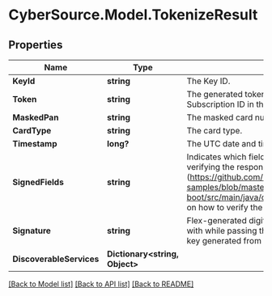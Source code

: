 # CyberSource.Model.TokenizeResult
## Properties

Name | Type | Description | Notes
------------ | ------------- | ------------- | -------------
**KeyId** | **string** | The Key ID. | [optional] 
**Token** | **string** | The generated token. The token replaces card data and is used as the Subscription ID in the CyberSource Simple Order API or SCMP API. | [optional] 
**MaskedPan** | **string** | The masked card number displaying the first 6 digits and the last 4 digits. | [optional] 
**CardType** | **string** | The card type. | [optional] 
**Timestamp** | **long?** | The UTC date and time in milliseconds at which the signature was generated. | [optional] 
**SignedFields** | **string** | Indicates which fields from the response make up the data that is used when verifying the response signature. See the [sample code] (https://github.com/CyberSource/cybersource-flex-samples/blob/master/java/spring-boot/src/main/java/com/cybersource/flex/application/CheckoutController.java) on how to verify the signature. | [optional] 
**Signature** | **string** | Flex-generated digital signature. To ensure the values have not been tampered with while passing through the client, verify this server-side using the public key generated from the /keys resource. | [optional] 
**DiscoverableServices** | **Dictionary&lt;string, Object&gt;** |  | [optional] 

[[Back to Model list]](../README.md#documentation-for-models) [[Back to API list]](../README.md#documentation-for-api-endpoints) [[Back to README]](../README.md)

